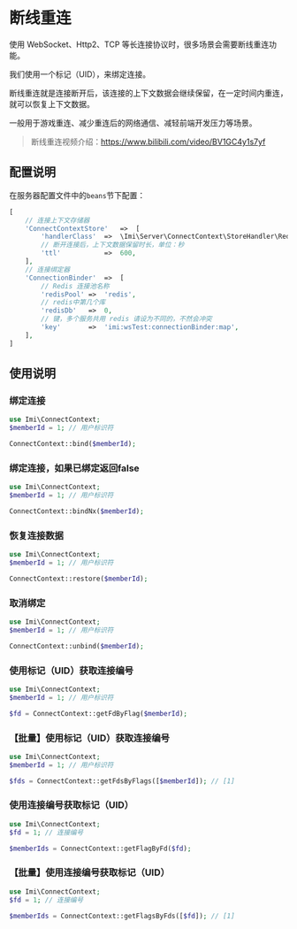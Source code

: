# 断线重连

使用 WebSocket、Http2、TCP 等长连接协议时，很多场景会需要断线重连功能。

我们使用一个标记（UID），来绑定连接。

断线重连就是连接断开后，该连接的上下文数据会继续保留，在一定时间内重连，就可以恢复上下文数据。

一般用于游戏重连、减少重连后的网络通信、减轻前端开发压力等场景。

> 断线重连视频介绍：<https://www.bilibili.com/video/BV1GC4y1s7yf>

## 配置说明

在服务器配置文件中的`beans`节下配置：

```php
[
    // 连接上下文存储器
    'ConnectContextStore'   =>  [
        'handlerClass'  =>  \Imi\Server\ConnectContext\StoreHandler\Redis::class,
        // 断开连接后，上下文数据保留时长，单位：秒
        'ttl'           =>  600,
    ],
    // 连接绑定器
    'ConnectionBinder'  =>  [
        // Redis 连接池名称
        'redisPool' =>  'redis',
        // redis中第几个库
        'redisDb'   =>  0,
        // 键，多个服务共用 redis 请设为不同的，不然会冲突
        'key'       =>  'imi:wsTest:connectionBinder:map',
    ],
]
```

## 使用说明

### 绑定连接

```php
use Imi\ConnectContext;
$memberId = 1; // 用户标识符

ConnectContext::bind($memberId);
```

### 绑定连接，如果已绑定返回false

```php
use Imi\ConnectContext;
$memberId = 1; // 用户标识符

ConnectContext::bindNx($memberId);
```

### 恢复连接数据

```php
use Imi\ConnectContext;
$memberId = 1; // 用户标识符

ConnectContext::restore($memberId);
```

### 取消绑定

```php
use Imi\ConnectContext;
$memberId = 1; // 用户标识符

ConnectContext::unbind($memberId);
```

### 使用标记（UID）获取连接编号

```php
use Imi\ConnectContext;
$memberId = 1; // 用户标识符

$fd = ConnectContext::getFdByFlag($memberId);
```

### 【批量】使用标记（UID）获取连接编号

```php
use Imi\ConnectContext;
$memberId = 1; // 用户标识符

$fds = ConnectContext::getFdsByFlags([$memberId]); // [1]
```

### 使用连接编号获取标记（UID）

```php
use Imi\ConnectContext;
$fd = 1; // 连接编号

$memberIds = ConnectContext::getFlagByFd($fd);
```

### 【批量】使用连接编号获取标记（UID）

```php
use Imi\ConnectContext;
$fd = 1; // 连接编号

$memberIds = ConnectContext::getFlagsByFds([$fd]); // [1]
```
